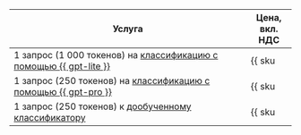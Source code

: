 | Услуга | Цена, <br>вкл. НДС |
| ----- | ----- |
| 1 запрос (1 000 токенов) на [классификацию с помощью {{ gpt-lite }}](../../foundation-models/operations/classifier/readymade.md)  | {{ sku|RUB|foundation_models.text_classification.v1|string }} |
| 1 запрос (250 токенов) на [классификацию с помощью {{ gpt-pro }}](../../foundation-models/operations/classifier/readymade.md) | {{ sku|RUB|foundation_models.text_classification.v1|string }} |
| 1 запрос (250 токенов) к [дообученному классификатору](../../foundation-models/operations/classifier/additionally-trained.md)  | {{ sku|RUB|foundation_models.text_classification.v1|string }} |